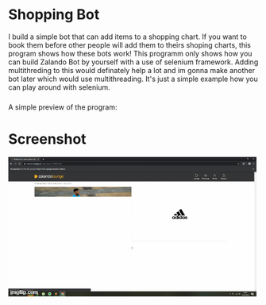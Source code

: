 # Shopping Bot
I build a simple bot that can add items to a shopping chart. If you want to book them before other people will add them to theirs shoping charts, this program shows how these bots work!
This programm only shows how you can build Zalando Bot by yourself with a use of selenium framework. Adding multithreding to this would definately help a lot and im gonna make another bot later which would use multithreading. It's just a simple example how you can play around with selenium.

###
A simple preview of the program:
# Screenshot
![something went wrong](readme.gif)

